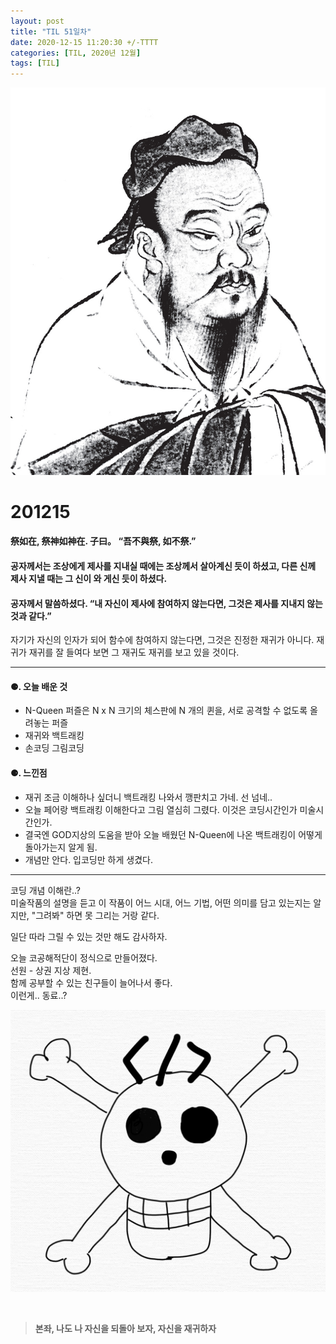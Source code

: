 ```yaml
---
layout: post
title: "TIL 51일차"
date: 2020-12-15 11:20:30 +/-TTTT
categories: [TIL, 2020년 12월]
tags: [TIL]
---
```


![image](/assets/img/sample/avatar.jpg)

# **201215**

#### **祭如在, 祭神如神在. 子曰。 “吾不與祭, 如不祭.”**

#### **공자께서는 조상에게 제사를 지내실 때에는 조상께서 살아계신 듯이 하셨고, 다른 신께 제사 지낼 때는 그 신이 와 게신 듯이 하셨다.**

#### **공자께서 말씀하셨다. “내 자신이 제사에 참여하지 않는다면, 그것은 제사를 지내지 않는 것과 같다.”**

자기가 자신의 인자가 되어 함수에 참여하지 않는다면, 그것은 진정한 재귀가 아니다. 재귀가 재귀를 잘 들여다 보면 그 재귀도 재귀를 보고 있을 것이다.

---

#### **⚈. 오늘 배운 것**

- N-Queen 퍼즐은 N x N 크기의 체스판에 N 개의 퀸을, 서로 공격할 수 없도록 올려놓는 퍼즐
- 재귀와 백트래킹
- 손코딩 그림코딩

#### **⚈. 느낀점**

- 재귀 조금 이해하나 싶더니 백트래킹 나와서 깽판치고 가네. 선 넘네..
- 오늘 페어랑 백트래킹 이해한다고 그림 열심히 그렸다. 이것은 코딩시간인가 미술시간인가.
- 결국엔 GOD지상의 도움을 받아 오늘 배웠던 N-Queen에 나온 백트래킹이 어떻게 돌아가는지 알게 됨.
- 개념만 안다. 입코딩만 하게 생겼다.

---

코딩 개념 이해란..?  
미술작품의 설명을 듣고 이 작품이 어느 시대, 어느 기법, 어떤 의미를 담고 있는지는 알지만, "그려봐" 하면 못 그리는 거랑 같다.

일단 따라 그릴 수 있는 것만 해도 감사하자.

오늘 코공해적단이 정식으로 만들어졌다.  
선원 - 상권 지상 제현.  
함께 공부할 수 있는 친구들이 늘어나서 좋다.  
이런게.. 동료..?

![image](/assets/img/sample/til6.png)

<br>

> **본좌, 나도 나 자신을 되돌아 보자, 자신을 재귀하자**
